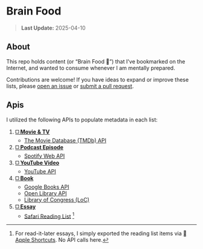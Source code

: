 # Brain Food

> **Last Update:** 2025-04-10  

## About

This repo holds content (or “Brain Food 🧠”) that I've bookmarked on the Internet, and wanted to consume whenever I am mentally prepared.

Contributions are welcome! If you have ideas to expand or improve these lists, please [open an issue](https://github.com/huaminghuangtw/Brain-Food/issues/new) or [submit a pull request](https://github.com/huaminghuangtw/Brain-Food/compare).

## Apis

I utilized the following APIs to populate metadata in each list:

1. **[◻️ Movie & TV](https://huami.ng/bookmarks/movie-tv-shows)**
	* [The Movie Database (TMDb) API](https://developer.themoviedb.org)
2. **[◻️ Podcast Episode](https://huami.ng/bookmarks/podcasts)**
	* [Spotify Web API](https://developer.spotify.com/documentation/web-api)
3. **[◻️ YouTube Video](https://huami.ng/bookmarks/youtube-videos)**
	* [YouTube API](https://developers.google.com/youtube/v3/getting-started)
4. **[◻️ Book](https://huami.ng/bookmarks/books)**
	* [Google Books API](https://developers.google.com/books/docs/overview)
	* [Open Library API](https://openlibrary.org/developers/api)
	* [Library of Congress (LoC)](https://www.loc.gov/apis)
5. **[◻️ Essay](https://huami.ng/bookmarks/articles)**
	* [Safari Reading List](https://support.apple.com/en-euro/guide/iphone/iph1a4721132/ios) [^1]

[^1]: For read-it-later essays, I simply exported the reading list items via [ Apple Shortcuts](https://shortcutomation.com). No API calls here.
